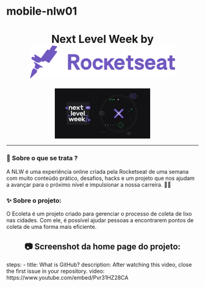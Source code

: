 # mobile-nlw01

 <h1 align="center">
    Next Level Week by  <img src="./assets/rocketseat.svg">
  </h1>
  
  <p align="center">
  <img width="250" src="./assets/nlw.jfif">
</p>

_________

### 🤔 Sobre o que se trata ? 
A NLW é uma experiência online criada pela Rocketseat de uma semana com muito conteúdo prático, desafios, hacks e um projeto que nos ajudam a avançar para o próximo nível e impulsionar a nossa carreira. 🤩🤩
  
### ✨ Sobre o projeto:

O Ecoleta é um projeto criado para gerenciar o processo de coleta de lixo nas cidades. Com ele, é possível ajudar pessoas a encontrarem pontos de coleta de uma forma mais eficiente.
 
<h2 align="center"> 📷 Screenshot da home page do projeto: </h2>
steps:
- title: What is GitHub?
  description: After watching this video, close the first issue in your repository.
  video: https://www.youtube.com/embed/Pvr31HZ28CA

